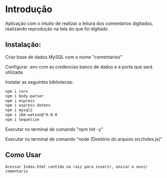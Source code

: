 # Introdução

Aplicação com o intuito de realizar a leitura dos comentarios digitados, realizando reprodução na tela do que foi digitado

## Instalação:

Criar base de dados MySQL com o nome "comentarios"

Configurar .env com as credencias banco de dados e a porta que será utilizada


Instalar as seguintes bibliotecas:
```bash
npm i cors
npm i body-parser
npm i express
npm i express dotenv
npm i mysql2
npm i ibm-watson@^6.0.0
npm i Sequelize
```

Executar no terminal de comando "npm init -y"

Executar no terminal de comando "node (Diretório do arquivo src/index.js)"


## Como Usar


`
Acessar Index.html contido na raiz para inserir, enviar e ouvir comentario 
`